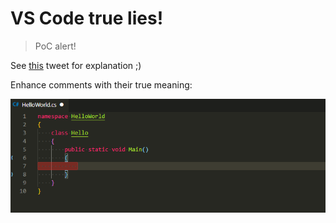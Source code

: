 # VS Code true lies!

> PoC alert!

See [this](https://twitter.com/Nick_Craver/status/1276840999105564672) tweet for explanation ;)

Enhance comments with their true meaning:

![image](vscode-true-lies.gif)
